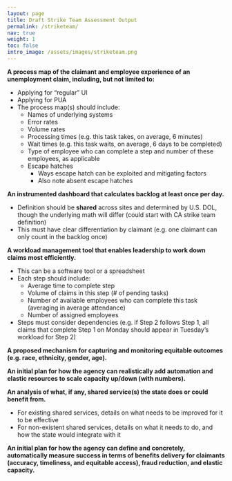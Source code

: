 ```yaml
---
layout: page
title: Draft Strike Team Assessment Output 
permalink: /striketeam/
nav: true
weight: 1
toc: false
intro_image: /assets/images/striketeam.png
---
```



**A process map of the claimant and employee experience of an unemployment claim, including, but not limited to:**
*   Applying for “regular” UI
*   Applying for PUA
*   The process map(s) should include:
    *   Names of underlying systems
    *   Error rates
    *   Volume rates
    *   Processing times (e.g. this task takes, on average, 6 minutes)
    *   Wait times (e.g. this task waits, on average, 6 days to be completed)
    *   Type of employee who can complete a step and number of these employees, as applicable
    *   Escape hatches
        *   Ways escape hatch can be exploited and mitigating factors
        *   Also note absent escape hatches

**An instrumented dashboard that calculates backlog at least once per day.**
*   Definition should be **shared** across sites and determined by U.S. DOL, though the underlying math will differ (could start with CA strike team definition)
*   This must have clear differentiation by claimant (e.g. one claimant can only count in the backlog once)

**A workload management tool that enables leadership to work down claims most efficiently.**
*   This can be a software tool or a spreadsheet
*   Each step should include:
    *   Average time to complete step
    *   Volume of claims in this step (# of pending tasks)
    *   Number of available employees who can complete this task (averaging in average attendance)
    *   Number of assigned employees
*   Steps must consider dependencies (e.g. if Step 2 follows Step 1, all claims that complete Step 1 on Monday should appear in Tuesday’s workload for Step 2)

**A proposed mechanism for capturing and monitoring equitable outcomes (e.g. race, ethnicity, gender, age).**

**An initial plan for how the agency can realistically add automation and elastic resources to scale capacity up/down (with numbers).**

**An analysis of what, if any, shared service(s) the state does or could benefit from.**
*   For existing shared services, details on what needs to be improved for it to be effective
*   For non-existent shared services, details on what it needs to do, and how the state would integrate with it

**An initial plan for how the agency can define and concretely, automatically measure success in terms of benefits delivery for claimants (accuracy, timeliness, and equitable access), fraud reduction, and elastic capacity.**
